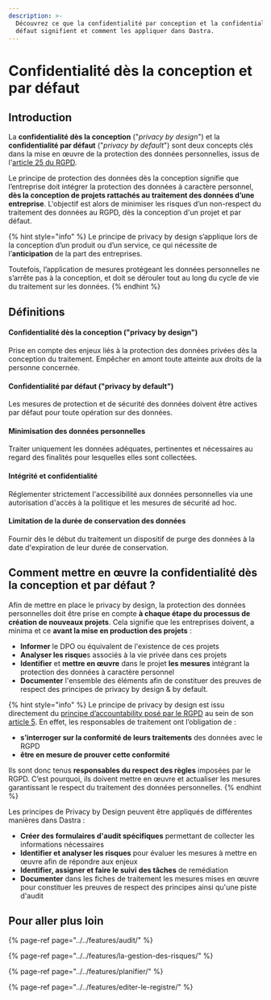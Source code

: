```yaml
---
description: >-
  Découvrez ce que la confidentialité par conception et la confidentialité par
  défaut signifient et comment les appliquer dans Dastra.
---
```


# Confidentialité dès la conception et par défaut

## Introduction

La **confidentialité dès la conception** \("_privacy by design_"\) et la **confidentialité par défaut** \("_privacy by default_"\) sont deux concepts clés dans la mise en œuvre de la protection des données personnelles, issus de l'[article 25 du RGPD](https://www.cnil.fr/fr/reglement-europeen-protection-donnees/chapitre4#Article25).

 Le principe de protection des données dès la conception signifie que l’entreprise doit intégrer la protection des données à caractère personnel, **dès la conception de projets rattachés au traitement des données d’une entreprise**. L'objectif est alors de minimiser les risques d’un non-respect du traitement des données au RGPD, dès la conception d'un projet et par défaut.

{% hint style="info" %}
Le principe de privacy by design s’applique lors de la conception d’un produit ou d’un service, ce qui nécessite de l’**anticipation** de la part des entreprises.

 Toutefois, l’application de mesures protégeant les données personnelles ne s’arrête pas à la conception, et doit se dérouler tout au long du cycle de vie du traitement sur les données.
{% endhint %}

## Définitions

#### Confidentialité dès la conception \("privacy by design"\)

Prise en compte des enjeux liés à la protection des données privées dès la conception du traitement. Empêcher en amont toute atteinte aux droits de la personne concernée.

#### Confidentialité par défaut \("privacy by default"\)

Les mesures de protection et de sécurité des données doivent être actives par défaut pour toute opération sur des données.

#### Minimisation des données personnelles

Traiter uniquement les données adéquates, pertinentes et nécessaires au regard des finalités pour lesquelles elles sont collectées.

#### Intégrité et confidentialité

Réglementer strictement l'accessibilité aux données personnelles via une autorisation d'accès à la politique et les mesures de sécurité ad hoc.

#### Limitation de la durée de conservation des données

Fournir dès le début du traitement un dispositif de purge des données à la date d'expiration de leur durée de conservation.

## Comment mettre en œuvre la confidentialité dès la conception et par défaut ?

Afin de mettre en place le privacy by design, la protection des données personnelles doit être prise en compte **à chaque étape du processus de création de nouveaux projets**. Cela signifie que les  entreprises doivent, a minima et ce **avant la mise en production des projets** :

* **Informer** le DPO ou équivalent de l'existence de ces projets
* **Analyser les risque**s associés à la vie privée dans ces projets 
* **Identifier** et **mettre en œuvre** dans le projet **les mesures** intégrant la protection des données à caractère personnel
* **Documenter** l'ensemble des éléments afin de constituer des preuves de respect des principes de privacy by design & by default.

{% hint style="info" %}
Le principe de privacy by design est issu directement du [principe d’accountability posé par le RGPD](https://www.cnil.fr/fr/definition/accountability) au sein de son [article 5](https://www.cnil.fr/fr/reglement-europeen-protection-donnees/chapitre2#Article5). En effet, les responsables de traitement ont l’obligation de :

* **s’interroger sur la conformité de leurs traitements** des données avec le RGPD
* **être en mesure de prouver cette conformité**

Ils sont donc tenus **responsables du respect des règles** imposées par le RGPD. C’est pourquoi, ils doivent mettre en œuvre et actualiser les mesures garantissant le respect du traitement des données personnelles.
{% endhint %}

Les principes de Privacy by Design peuvent être appliqués de différentes manières dans Dastra :

* **Créer des formulaires d'audit spécifiques** permettant de collecter les informations nécessaires
* **Identifier et analyser les risques** pour évaluer les mesures à mettre en œuvre afin de répondre aux enjeux 
*  **Identifier, assigner et faire le suivi** **des tâches** de remédiation 
* **Documenter** dans les fiches de traitement les mesures mises en œuvre pour constituer les preuves de respect des principes ainsi qu'une piste d'audit

## Pour aller plus loin

{% page-ref page="../../features/audit/" %}

{% page-ref page="../../features/la-gestion-des-risques/" %}

{% page-ref page="../../features/planifier/" %}

{% page-ref page="../../features/editer-le-registre/" %}



